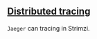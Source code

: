 ## [Distributed tracing](https://strimzi.io/docs/latest/#assembly-distributed-tracing-str)

`Jaeger` can tracing in Strimzi.  

